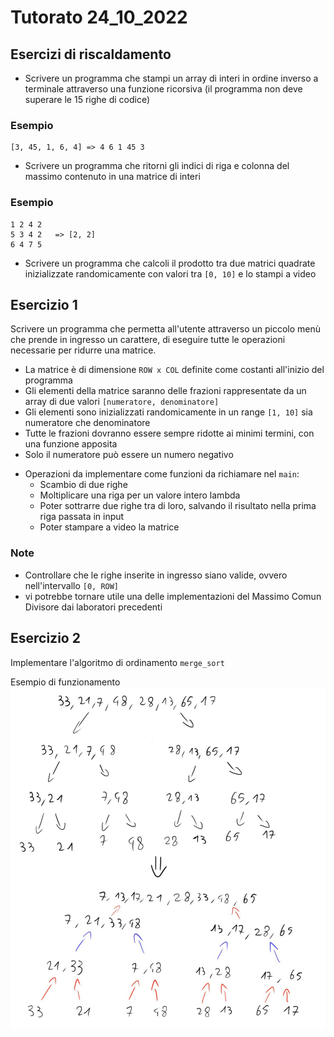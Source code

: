 # Tutorato  24_10_2022

## Esercizi di riscaldamento

- Scrivere un programma che stampi un array di interi in ordine inverso a terminale attraverso una funzione ricorsiva (il programma non deve superare le 15 righe di codice)

### Esempio
```
[3, 45, 1, 6, 4] => 4 6 1 45 3
```
- Scrivere un programma che ritorni gli indici di riga e colonna del massimo contenuto in una matrice di interi

### Esempio
```
1 2 4 2
5 3 4 2   => [2, 2]
6 4 7 5
```
- Scrivere un programma che calcoli il prodotto tra due matrici quadrate inizializzate randomicamente con valori tra `[0, 10]` e lo stampi a video
## Esercizio 1

Scrivere un programma che permetta all'utente attraverso un piccolo menù che prende in ingresso un carattere, di eseguire tutte le operazioni necessarie per ridurre una matrice.

* La matrice è di dimensione `ROW x COL` definite come costanti all'inizio del programma
* Gli elementi della matrice saranno delle frazioni rappresentate da un array di due valori `[numeratore, denominatore]`
* Gli elementi sono inizializzati randomicamente in un range `[1, 10]` sia numeratore che denominatore
* Tutte le frazioni dovranno essere sempre ridotte ai minimi termini, con una funzione apposita
* Solo il numeratore può essere un numero negativo
-  Operazioni da implementare come funzioni da richiamare nel `main`:
   - Scambio di due righe
   - Moltiplicare una riga per un valore intero lambda
   - Poter sottrarre due righe tra di loro, salvando il risultato nella prima riga passata in input
   - Poter stampare a video la matrice

### Note
- Controllare che le righe inserite in ingresso siano valide, ovvero nell'intervallo `[0, ROW]`
- vi potrebbe tornare utile una delle implementazioni del Massimo Comun Divisore dai laboratori precedenti

## Esercizio 2
Implementare l'algoritmo di ordinamento `merge_sort`

Esempio di funzionamento
![Alt text](mergesort_pic.jpg)